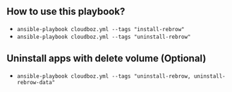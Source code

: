 ## How to use this playbook?
- `ansible-playbook cloudboz.yml --tags "install-rebrow"`
- `ansible-playbook cloudboz.yml --tags "uninstall-rebrow"`

## Uninstall apps with delete volume (Optional)
- `ansible-playbook cloudboz.yml --tags "uninstall-rebrow, uninstall-rebrow-data"`